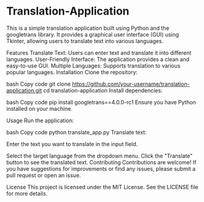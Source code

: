 # Translation-Application
This is a simple translation application built using Python and the googletrans library. It provides a graphical user interface (GUI) using Tkinter, allowing users to translate text into various languages.

Features
Translate Text: Users can enter text and translate it into different languages.
User-Friendly Interface: The application provides a clean and easy-to-use GUI.
Multiple Languages: Supports translation to various popular languages.
Installation
Clone the repository:

bash
Copy code
git clone https://github.com/your-username/translation-application.git
cd translation-application
Install dependencies:

bash
Copy code
pip install googletrans==4.0.0-rc1
Ensure you have Python installed on your machine.

Usage
Run the application:

bash
Copy code
python translate_app.py
Translate text:

Enter the text you want to translate in the input field.

Select the target language from the dropdown menu.
Click the "Translate" button to see the translated text.
Contributing
Contributions are welcome! If you have suggestions for improvements or find any issues, please submit a pull request or open an issue.

License
This project is licensed under the MIT License. See the LICENSE file for more details.


